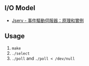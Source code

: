 ## I/O Model

- [Jserv - 事件驅動伺服器：原理和實例](https://hackmd.io/@sysprog/linux-io-model/https%3A%2F%2Fhackmd.io%2F%40sysprog%2Fevent-driven-server)

## Usage

1. `make`
2. `./select`
3. `./poll` and `./poll < /dev/null`
